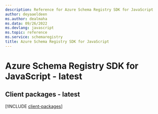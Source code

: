 ```yaml
---
description: Reference for Azure Schema Registry SDK for JavaScript
author: deyaaeldeen
ms.author: dealmaha
ms.data: 09/26/2022
ms.devlang: javascript
ms.topic: reference
ms.service: schemaregistry
title: Azure Schema Registry SDK for JavaScript
---
```

# Azure Schema Registry SDK for JavaScript - latest

## Client packages - latest
[!INCLUDE [client-packages](schema-registry-client-index.md)]